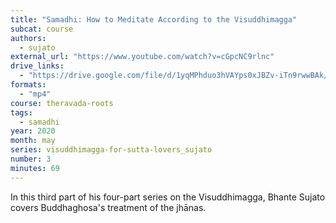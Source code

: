 ```yaml
---
title: "Samadhi: How to Meditate According to the Visuddhimagga"
subcat: course
authors:
  - sujato
external_url: "https://www.youtube.com/watch?v=cGpcNC9rlnc"
drive_links:
  - "https://drive.google.com/file/d/1yqMPhduo3hVAYps0xJBZv-iTn9rwwBAk/view?usp=drive_link"
formats: 
  - "mp4"
course: theravada-roots
tags:
  - samadhi
year: 2020
month: may
series: visuddhimagga-for-sutta-lovers_sujato
number: 3
minutes: 69
---
```


In this third part of his four-part series on the Visuddhimagga, Bhante Sujato covers Buddhaghosa's treatment of the jhānas.
